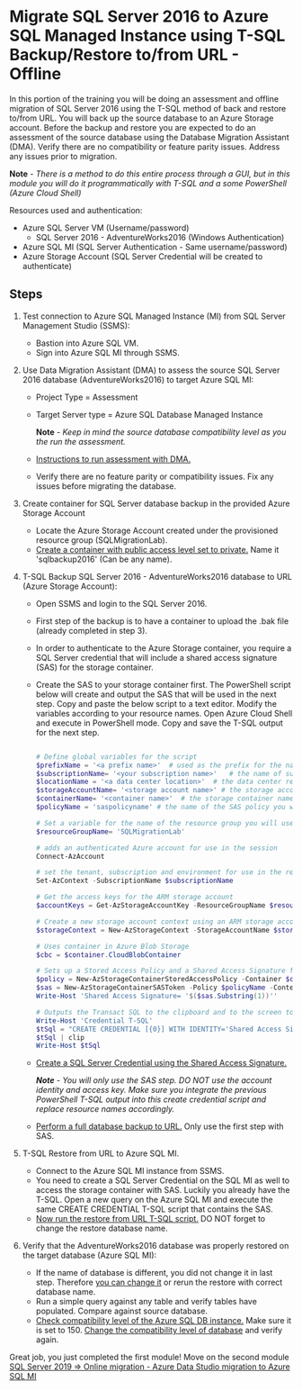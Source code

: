 # Migrate SQL Server 2016 to Azure SQL Managed Instance using T-SQL Backup/Restore to/from URL - Offline

In this portion of the training you will be doing an assessment and offline migration of SQL Server 2016 using the T-SQL method of back and restore to/from URL. You will back up the source database to an Azure Storage account. Before the backup and restore you are expected to do an assessment of the source database using the Database Migration Assistant (DMA). Verify there are no compatibility or feature parity issues. Address any issues prior to migration. 

**Note** - *There is a method to do this entire process through a GUI, but in this module you will do it programmatically with T-SQL and a some PowerShell (Azure Cloud Shell)*

Resources used and authentication: 
  - Azure SQL Server VM (Username/password)
    - SQL Server 2016 - AdventureWorks2016 (Windows Authentication)
  - Azure SQL MI (SQL Server Authentication - Same username/password) 
  - Azure Storage Account (SQL Server Credential will be created to authenticate) 

## Steps

1. Test connection to Azure SQL Managed Instance (MI) from SQL Server Management Studio (SSMS): 
   - Bastion into Azure SQL VM. 
   - Sign into Azure SQL MI through SSMS. 

2. Use Data Migration Assistant (DMA) to assess the source SQL Server 2016 database (AdventureWorks2016) to target Azure SQL MI:
   - Project Type = Assessment
   - Target Server type = Azure SQL Database Managed Instance
   
      **Note** - *Keep in mind the source database compatibility level as you the run the assessment.*
   - [Instructions to run assessment with DMA.](https://learn.microsoft.com/en-us/sql/dma/dma-assesssqlonprem?view=sql-server-ver16#create-an-assessment)
   - Verify there are no feature parity or compatibility issues. Fix any issues before migrating the database.

3. Create container for SQL Server database backup in the provided Azure Storage Account
    - Locate the Azure Storage Account created under the provisioned resource group (SQLMigrationLab).
    - [Create a container with public access level set to private.](https://learn.microsoft.com/en-us/sql/relational-databases/tutorial-sql-server-backup-and-restore-to-azure-blob-storage-service?view=sql-server-ver16&tabs=SSMS#create-azure-blob-storage-container) Name it 'sqlbackup2016' (Can be any name). 
    
4. T-SQL Backup SQL Server 2016 - AdventureWorks2016 database to URL (Azure Storage Account):
    - Open SSMS and login to the SQL Server 2016. 
    - First step of the backup is to have a container to upload the .bak file (already completed in step 3). 
    - In order to authenticate to the Azure Storage container, you require a SQL Server credential that will include a shared access signature (SAS) for the storage container. 
    - Create the SAS to your storage container first. The PowerShell script below will create and output the SAS that will be used in the next step. Copy and paste the below script to a text editor. Modify the variables according to your resource names. Open Azure Cloud Shell and execute in PowerShell mode. Copy and save the T-SQL output for the next step.  

      ```powershell

      # Define global variables for the script  
      $prefixName = '<a prefix name>'  # used as the prefix for the name for various objects  
      $subscriptionName= '<your subscription name>'   # the name of subscription name you will use  
      $locationName = '<a data center location>'  # the data center region you will use  
      $storageAccountName= '<storage account name>' # the storage account name you will use  
      $containerName= '<container name>'  # the storage container name to which you will attach the SAS policy with its SAS token  
      $policyName = 'saspolicyname' # the name of the SAS policy you will create

      # Set a variable for the name of the resource group you will use. Should be SQLMigrationLab but double check
      $resourceGroupName= 'SQLMigrationLab'

      # adds an authenticated Azure account for use in the session
      Connect-AzAccount

      # set the tenant, subscription and environment for use in the rest of
      Set-AzContext -SubscriptionName $subscriptionName

      # Get the access keys for the ARM storage account  
      $accountKeys = Get-AzStorageAccountKey -ResourceGroupName $resourceGroupName -Name $storageAccountName  

      # Create a new storage account context using an ARM storage account  
      $storageContext = New-AzStorageContext -StorageAccountName $storageAccountName -StorageAccountKey $accountKeys[0].value 

      # Uses container in Azure Blob Storage  
      $cbc = $container.CloudBlobContainer  

      # Sets up a Stored Access Policy and a Shared Access Signature for the new container  
      $policy = New-AzStorageContainerStoredAccessPolicy -Container $containerName -Policy $policyName -Context $storageContext -ExpiryTime $(Get-Date).ToUniversalTime().AddYears(10) -Permission "rwld"
      $sas = New-AzStorageContainerSASToken -Policy $policyName -Context $storageContext -Container $containerName
      Write-Host 'Shared Access Signature= '$($sas.Substring(1))''  

      # Outputs the Transact SQL to the clipboard and to the screen to create the credential using the Shared Access Signature  
      Write-Host 'Credential T-SQL'  
      $tSql = "CREATE CREDENTIAL [{0}] WITH IDENTITY='Shared Access Signature', SECRET='{1}'" -f $cbc.Uri,$sas.Substring(1)   
      $tSql | clip  
      Write-Host $tSql

      ```

    - [Create a SQL Server Credential using the Shared Access Signature.](https://learn.microsoft.com/en-us/sql/relational-databases/backup-restore/sql-server-backup-to-url?view=sql-server-ver16#credential)    

      ***Note*** - *You will only use the SAS step. DO NOT use the account identity and access key. Make sure you integrate the previous PowerShell T-SQL output into this create credential script and replace resource names accordingly.*


     - [Perform a full database backup to URL.](https://learn.microsoft.com/en-us/sql/relational-databases/backup-restore/sql-server-backup-to-url?view=sql-server-ver16#complete) Only use the first step with SAS. 

5. T-SQL Restore from URL to Azure SQL MI.
    - Connect to the Azure SQL MI instance from SSMS. 
    - You need to create a SQL Server Credential on the SQL MI as well to access the storage container with SAS. Luckily you already have the T-SQL. Open a new query on the Azure SQL MI and execute the same CREATE CREDENTIAL T-SQL script that contains the SAS. 
    - [Now run the restore from URL T-SQL script.](https://learn.microsoft.com/en-us/sql/relational-databases/tutorial-sql-server-backup-and-restore-to-azure-blob-storage-service?view=sql-server-ver16&tabs=tsql#restore-database) DO NOT forget to change the restore database name. 

6. Verify that the AdventureWorks2016 database was properly restored on the target database (Azure SQL MI): 
    - If the name of database is different, you did not change it in last step. Therefore [you can change it](https://learn.microsoft.com/en-us/sql/relational-databases/databases/rename-a-database?view=sql-server-ver16#to-rename-an-azure-sql-database-database) or rerun the restore with correct database name. 
    - Run a simple query against any table and verify tables have populated. Compare against source database. 
    - [Check compatibility level of the Azure SQL DB instance.](https://learn.microsoft.com/en-us/sql/relational-databases/databases/view-or-change-the-compatibility-level-of-a-database?view=sql-server-ver16#TsqlProcedure) Make sure it is set to 150. [Change the compatibility level of database](https://learn.microsoft.com/en-us/sql/relational-databases/databases/view-or-change-the-compatibility-level-of-a-database?view=sql-server-ver16#change-the-compatibility-level-of-a-database) and verify again. 
    
Great job, you just completed the first module! Move on the second module [SQL Server 2019 => Online migration - Azure Data Studio migration to Azure SQL MI](./training/sql2019ads.md)
